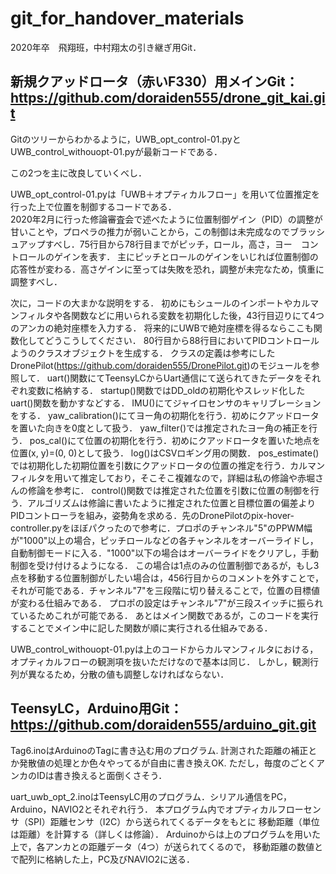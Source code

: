 # git_for_handover_materials
2020年卒　飛翔班，中村翔太の引き継ぎ用Git．
## 新規クアッドロータ（赤いF330）用メインGit：https://github.com/doraiden555/drone_git_kai.git


Gitのツリーからわかるように，UWB_opt_control-01.pyとUWB_control_withouopt-01.pyが最新コードである．


この2つを主に改良していくべし．


UWB_opt_control-01.pyは「UWB＋オプティカルフロー」を用いて位置推定を行った上で位置を制御するコードである．<br>
2020年2月に行った修論審査会で述べたように位置制御ゲイン（PID）の調整が甘いことや，プロペラの推力が弱いことから，この制御は未完成なのでブラッシュアップすべし．75行目から78行目までがピッチ，ロール，高さ，ヨー　コントロールのゲインを表す．
主にピッチとロールのゲインをいじれば位置制御の応答性が変わる．高さゲインに至っては失敗を恐れ，調整が未完なため，慎重に調整すべし．

次に，コードの大まかな説明をする．
初めにもシュールのインポートやカルマンフィルタや各関数などに用いられる変数を初期化した後，43行目辺りにて4つのアンカの絶対座標を入力する．
将来的にUWBで絶対座標を得るならここも関数化してどうこうしてください．
80行目から88行目においてPIDコントロールようのクラスオブジェクトを生成する．
クラスの定義は参考にしたDronePilot(https://github.com/doraiden555/DronePilot.git)のモジュールを参照して．
uart()関数にてTeensyLCからUart通信にて送られてきたデータをそれぞれ変数に格納する．
startup()関数ではDD_oldの初期化やスレッド化したuart()関数を動かすなどする．
IMU()にてジャイロセンサのキャリブレーションをする．
yaw_calibration()にてヨー角の初期化を行う．初めにクアッドロータを置いた向きを0度として扱う．
yaw_filter()では推定されたヨー角の補正を行う．
pos_cal()にて位置の初期化を行う．初めにクアッドロータを置いた地点を位置(x, y)=(0, 0)として扱う．
log()はCSVロギング用の関数．
pos_estimate()では初期化した初期位置を引数にクアッドロータの位置の推定を行う．カルマンフィルタを用いて推定しており，そこそこ複雑なので，詳細は私の修論や赤堀さんの修論を参考に．
control()関数では推定された位置を引数に位置の制御を行う．アルゴリズムは修論に書いたように推定された位置と目標位置の偏差よりPIDコントローラを組み，姿勢角を求める．先のDronePilotのpix-hover-controller.pyをほぼパクったので参考に．プロポのチャンネル"5"のPPWM幅が"1000"以上の場合，ピッチロールなどの各チャンネルをオーバーライドし，自動制御モードに入る．"1000"以下の場合はオーバーライドをクリアし，手動制御を受け付けるようになる．
この場合は1点のみの位置制御であるが，もし3点を移動する位置制御がしたい場合は，456行目からのコメントを外すことで，それが可能である．チャンネル"7"を三段階に切り替えることで，位置の目標値が変わる仕組みである．
プロポの設定はチャンネル"7"が三段スイッチに振られているためこれが可能である．
あとはメイン関数であるが，このコードを実行することでメイン中に記した関数が順に実行される仕組みである．

UWB_control_withouopt-01.pyは上のコードからカルマンフィルタにおける，オプティカルフローの観測項を抜いただけなので基本は同じ．
しかし，観測行列が異なるため，分散の値も調整しなければならない．

## TeensyLC，Arduino用Git：https://github.com/doraiden555/arduino_git.git
Tag6.inoはArduinoのTagに書き込む用のプログラム.
計測された距離の補正とか発散値の処理とか色々やってるが自由に書き換えOK.
ただし，毎度のごとくアンカのIDは書き換えると面倒くさそう．

uart_uwb_opt_2.inoはTeensyLC用のプログラム．シリアル通信をPC，Arduino，NAVIO2とそれぞれ行う．
本プログラム内でオプティカルフローセンサ（SPI）距離センサ（I2C）から送られてくるデータをもとに
移動距離（単位は距離）を計算する（詳しくは修論）．
Arduinoからは上のプログラムを用いた上で，各アンカとの距離データ（4つ）が送られてくるので，
移動距離の数値とで配列に格納した上，PC及びNAVIO2に送る．


